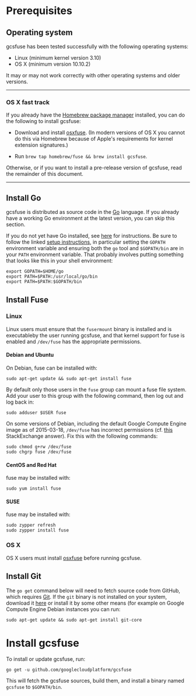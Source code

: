 
# Prerequisites

## Operating system

gcsfuse has been tested successfully with the following operating systems:

*   Linux (minimum kernel version 3.10)
*   OS X (minimum version 10.10.2)

It may or may not work correctly with other operating systems and older versions.

___
### OS X fast track

If you already have the [Homebrew package manager][homebrew] installed, you can
do the following to install gcsfuse:

[homebrew]: http://brew.sh/

*   Download and install [osxfuse][]. (In modern versions of OS X you cannot do
    this via Homebrew because of Apple's requirements for kernel extension
    signatures.)

*   Run `brew tap homebrew/fuse && brew install gcsfuse`.

Otherwise, or if you want to install a pre-release version of gcsfuse, read the
remainder of this document.
___

## Install Go

gcsfuse is distributed as source code in the [Go][go] language. If you already
have a working Go environment at the latest version, you can skip this section.

If you do not yet have Go installed, see [here][go-install] for instructions.
Be sure to follow the linked [setup instructions][go-setup], in particular
setting the `GOPATH` environment variable and ensuring both the `go` tool and
`$GOPATH/bin` are in your `PATH` environment variable. That probably involves
putting something that looks like this in your shell environment:

```
export GOPATH=$HOME/go
export PATH=$PATH:/usr/local/go/bin
export PATH=$PATH:$GOPATH/bin
```

[go]: http://golang.org/
[go-install]: http://golang.org/doc/install
[go-setup]: http://golang.org/doc/code.html


## Install Fuse

### Linux

Linux users must ensure that the `fusermount` binary is installed and is
executableby the user running gcsfuse, and that kernel support for fuse is
enabled and `/dev/fuse` has the appropriate permissions.

#### Debian and Ubuntu

On Debian, fuse can be installed with:

```
sudo apt-get update && sudo apt-get install fuse
```

By default only those users in the `fuse` group can mount a fuse file system.
Add your user to this group with the following command, then log out and log
back in:

```
sudo adduser $USER fuse
```

On some versions of Debian, including the default Google Compute Engine image
as of 2015-03-18, `/dev/fuse` has incorrect permissions (cf.
[this][stackexchange] StackExchange answer). Fix this with the following
commands:

```
sudo chmod g+rw /dev/fuse
sudo chgrp fuse /dev/fuse
```

[stackexchange]: http://superuser.com/a/800016/429161


#### CentOS and Red Hat

fuse may be installed with:

```
sudo yum install fuse
```


#### SUSE

fuse may be installed with:

```
sudo zypper refresh
sudo zypper install fuse
```


### OS X

OS X users must install [osxfuse][] before running gcsfuse.

[osxfuse]: https://osxfuse.github.io/


## Install Git

The `go get` command below will need to fetch source code from GitHub, which
requires [Git][git]. If the `git` binary is not installed on your system,
download it [here][git-download] or install it by some other means (for example
on Google Compute Engine Debian instances you can run:

```
sudo apt-get update && sudo apt-get install git-core
```

[git]: http://git-scm.com/
[git-download]: http://git-scm.com/downloads



# Install gcsfuse

To install or update gcsfuse, run:

```
go get -u github.com/googlecloudplatform/gcsfuse
```

This will fetch the gcsfuse sources, build them, and install a binary named
`gcsfuse` to `$GOPATH/bin`.
